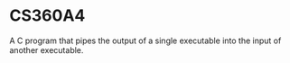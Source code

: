 # CS360A4

A C program that pipes the output of a single executable into the input of another executable.
